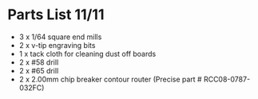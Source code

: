 Parts List 11/11
================

- 3 x 1/64 square end mills
- 2 x v-tip engraving bits
- 1 x tack cloth for cleaning dust off boards
- 2 x #58 drill
- 2 x #65 drill
- 2 x 2.00mm chip breaker contour router (Precise part # RCC08-0787-032FC)
